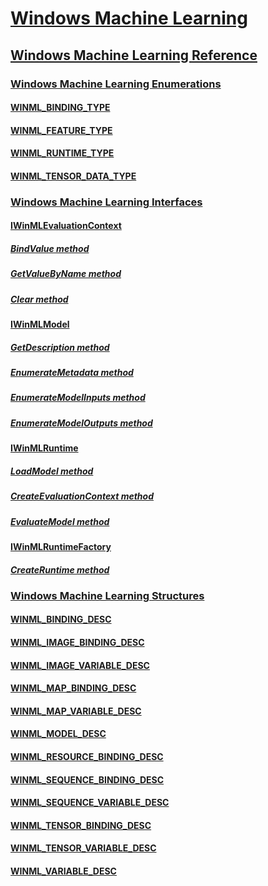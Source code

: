 # [Windows Machine Learning](machine-learning-portal.md)
## [Windows Machine Learning Reference](machine-learning-reference.md)
### [Windows Machine Learning Enumerations](machine-learning-enumerations.md)
#### [WINML_BINDING_TYPE](/windows/win32/winml/ne-winml-winml_binding_type?branch=master)
#### [WINML_FEATURE_TYPE](/windows/win32/winml/ne-winml-winml_feature_type?branch=master)
#### [WINML_RUNTIME_TYPE](/windows/win32/winml/ne-winml-winml_runtime_type?branch=master)
#### [WINML_TENSOR_DATA_TYPE](/windows/win32/winml/ne-winml-winml_tensor_data_type?branch=master)
### [Windows Machine Learning Interfaces](machine-learning-interfaces.md)
#### [IWinMLEvaluationContext](/windows/win32/winml/nn-winml-iwinmlevaluationcontext?branch=master)
##### [BindValue method](iwinmlevaluationcontext-bindvalue-.md)
##### [GetValueByName method](iwinmlevaluationcontext-getvaluebyname.md)
##### [Clear method](iwinmlevaluationcontext-clear.md)
#### [IWinMLModel](/windows/win32/winml/nn-winml-iwinmlmodel?branch=master)
##### [GetDescription method](iwinmlmodel-getdescription.md)
##### [EnumerateMetadata method](iwinmlmodel-enumeratemetadata.md)
##### [EnumerateModelInputs method](iwinmlmodel-enumeratemodelinputs.md)
##### [EnumerateModelOutputs method](iwinmlmodel-enumeratemodeloutputs.md)
#### [IWinMLRuntime](/windows/win32/winml/nn-winml-iwinmlruntime?branch=master)
##### [LoadModel method](iwinmlruntime-loadmodel.md)
##### [CreateEvaluationContext method](iwinmlruntime-createevaluationcontext.md)
##### [EvaluateModel method](iwinmlruntime-evaluatemodel.md)
#### [IWinMLRuntimeFactory](/windows/win32/winml/nn-winml-iwinmlruntimefactory?branch=master)
##### [CreateRuntime method](iwinmlruntimefactory-createruntime.md)
### [Windows Machine Learning Structures](machine-learning-structures.md)
#### [WINML_BINDING_DESC](/windows/win32/winml/ns-winml-winml_binding_desc?branch=master)
#### [WINML_IMAGE_BINDING_DESC](/windows/win32/winml/ns-winml-winml_image_binding_desc?branch=master)
#### [WINML_IMAGE_VARIABLE_DESC](/windows/win32/winml/ns-winml-winml_image_variable_desc?branch=master)
#### [WINML_MAP_BINDING_DESC](/windows/win32/winml/ns-winml-winml_map_binding_desc?branch=master)
#### [WINML_MAP_VARIABLE_DESC](/windows/win32/winml/ns-winml-winml_map_variable_desc?branch=master)
#### [WINML_MODEL_DESC](/windows/win32/winml/ns-winml-winml_model_desc?branch=master)
#### [WINML_RESOURCE_BINDING_DESC](/windows/win32/winml/ns-winml-winml_resource_binding_desc?branch=master)
#### [WINML_SEQUENCE_BINDING_DESC](/windows/win32/winml/ns-winml-winml_sequence_binding_desc?branch=master)
#### [WINML_SEQUENCE_VARIABLE_DESC](/windows/win32/winml/ns-winml-winml_sequence_variable_desc?branch=master)
#### [WINML_TENSOR_BINDING_DESC](/windows/win32/winml/ns-winml-winml_tensor_binding_desc?branch=master)
#### [WINML_TENSOR_VARIABLE_DESC](/windows/win32/winml/ns-winml-winml_tensor_variable_desc?branch=master)
#### [WINML_VARIABLE_DESC](/windows/win32/winml/ns-winml-winml_variable_desc?branch=master)

